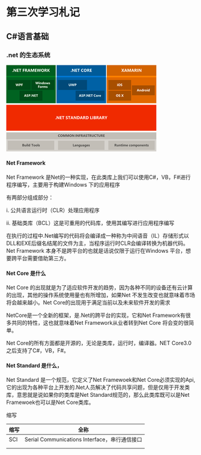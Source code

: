 # 第三次学习札记



## C#语言基础



### .net 的生态系统

![406794-20170118100517937-1155598716](assets/Thrid/406794-20170118100517937-1155598716.png)

#### Net Framework

Net Framework 是Net的一种实现，在此类库上我们可以使用C#，VB，F#进行程序编写，主要用于构建Windows 下的应用程序

有两部分组成部分：

 i.   公共语言运行时（CLR）处理应用程序

ii.   基础类库（BCL）这是可重用的代码库，使用其编写进行应用程序编写

在执行的过程中.Net编写的代码将会编译成一种称为中间语音（IL）存储形式以DLL和EXE后缀名结尾的文件为主，当程序运行时CLR会编译转换为机器代码。Net Framework 本身不是跨平台的也就是话说仅限于运行在Windows 平台，想要跨平台需要借助第三方。

#### Net Core 是什么

Net Core 的出现就是为了适应软件开发的趋势，因为各种不同的设备还有云计算的出现，其他的操作系统使用量也有所增加，如果Net 不发生改变也就意味着市场将会越来越小。Net Core的出现用于满足当前以及未来软件开发的需求

NetCore是一个全新的框架，是.Net的跨平台的实现，它和Net Framework有很多共同的特性，这也就意味着Net Framework从业者转到Net Core 将会变的很简单。

Net Core的所有方面都是开源的，无论是类库，运行时，编译器。NET Core3.0之后支持了C#，VB，F#。

#### Net Standard 是什么，

Net Standard 是一个规范，它定义了Net Framewoek和Net Core必须实现的Api,它的出现为各种平台上开发的.Net人员解决了代码共享问题，但是仅用于开发类库，意思就是说如果你的类库是Net Standard规范的，那么此类库既可以是Net Framewoek也可以是Net Core类库。

 



缩写

| 缩写 | 全称                                          |
| ---- | --------------------------------------------- |
| SCI  | Serial Communications Interface，串行通信接口 |
|      |                                               |
|      |                                               |


